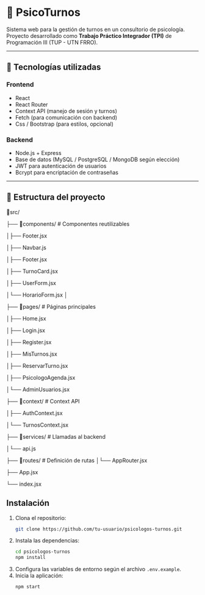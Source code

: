 
# 🧠 PsicoTurnos

Sistema web para la gestión de turnos en un consultorio de psicología.  
Proyecto desarrollado como **Trabajo Práctico Integrador (TPI)** de Programación III (TUP - UTN FRRO).  

---

## 📌 Tecnologías utilizadas

### Frontend
- React  
- React Router
- Context API (manejo de sesión y turnos)  
- Fetch (para comunicación con backend)  
- Css / Bootstrap (para estilos, opcional)

### Backend
- Node.js + Express  
- Base de datos (MySQL / PostgreSQL / MongoDB según elección)  
- JWT para autenticación de usuarios  
- Bcrypt para encriptación de contraseñas  

---

## 📂 Estructura del proyecto

📂src/

├── 📂components/ # Componentes reutilizables

│├── Footer.jsx

│├── Navbar.js 

│├── Footer.jsx

│├── TurnoCard.jsx

│├── UserForm.jsx

│└── HorarioForm.jsx
│

├── 📂pages/ # Páginas principales

│├── Home.jsx

│├── Login.jsx

│├── Register.jsx

│├── MisTurnos.jsx

│├── ReservarTurno.jsx

│├── PsicologoAgenda.jsx

│└── AdminUsuarios.jsx
 

├── 📂context/ # Context API

│├── AuthContext.jsx

│└── TurnosContext.jsx

├── 📂services/ # Llamadas al backend

│└── api.js

├── 📂routes/ # Definición de rutas
│└── AppRouter.jsx

├── App.jsx

└── index.jsx

## Instalación

1. Clona el repositorio:
    ```bash
    git clone https://github.com/tu-usuario/psicologos-turnos.git
    ```
2. Instala las dependencias:
    ```bash
    cd psicologos-turnos
    npm install
    ```
3. Configura las variables de entorno según el archivo `.env.example`.
4. Inicia la aplicación:
    ```bash
    npm start
    ```

